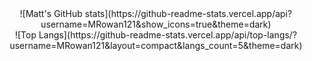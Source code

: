
<!--
### Hi there 👋

**MRowan121/MRowan121** is a ✨ _special_ ✨ repository because its `README.md` (this file) appears on your GitHub profile.

Here are some ideas to get you started:

- 🔭 I’m currently working on ...
- 🌱 I’m currently learning ...
- 👯 I’m looking to collaborate on ...
- 🤔 I’m looking for help with ...
- 💬 Ask me about ...
- 📫 How to reach me: ...
- 😄 Pronouns: ...
- ⚡ Fun fact: ...
-->

<div align="center">
  ![Matt's GitHub stats](https://github-readme-stats.vercel.app/api?username=MRowan121&show_icons=true&theme=dark)
  <br>
  ![Top Langs](https://github-readme-stats.vercel.app/api/top-langs/?username=MRowan121&layout=compact&langs_count=5&theme=dark)
</div>

